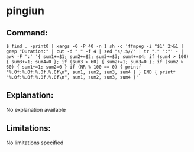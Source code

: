 # pingiun

## Command:
```
$ find . -print0 | xargs -0 -P 40 -n 1 sh -c 'ffmpeg -i "$1" 2>&1 | grep "Duration:" | cut -d " " -f 4 | sed "s/.$//" | tr "." ":"' - | awk -F ':' '{ sum1+=$1; sum2+=$2; sum3+=$3; sum4+=$4; if (sum4 > 100) { sum3+=1; sum4=0 }; if (sum3 > 60) { sum2+=1; sum3=0 }; if (sum2 > 60) { sum1+=1; sum2=0 } if (NR % 100 == 0) { printf "%.0f:%.0f:%.0f.%.0f\n", sum1, sum2, sum3, sum4 } } END { printf "%.0f:%.0f:%.0f.%.0f\n", sum1, sum2, sum3, sum4 }'
```

## Explanation:
No explanation available

## Limitations:
No limitations specified


